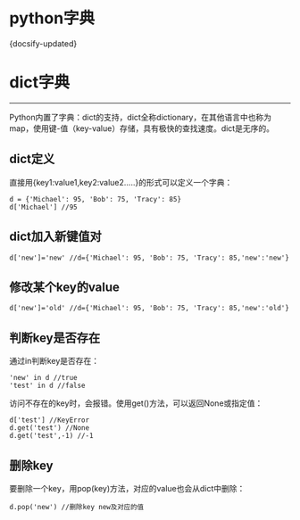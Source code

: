 # python字典
{docsify-updated}




# dict字典
---------------
Python内置了字典：dict的支持，dict全称dictionary，在其他语言中也称为map，使用键-值（key-value）存储，具有极快的查找速度。dict是无序的。

## dict定义
直接用{key1:value1,key2:value2.....}的形式可以定义一个字典：

    d = {'Michael': 95, 'Bob': 75, 'Tracy': 85}
    d['Michael'] //95

## dict加入新键值对

    d['new']='new' //d={'Michael': 95, 'Bob': 75, 'Tracy': 85,'new':'new'}

## 修改某个key的value

    d['new']='old' //d={'Michael': 95, 'Bob': 75, 'Tracy': 85,'new':'old'}

## 判断key是否存在
通过in判断key是否存在：

    'new' in d //true
    'test' in d //false
访问不存在的key时，会报错。使用get()方法，可以返回None或指定值：

    d['test'] //KeyError
    d.get('test') //None
    d.get('test',-1) //-1

## 删除key
要删除一个key，用pop(key)方法，对应的value也会从dict中删除：

    d.pop('new') //删除key new及对应的值


